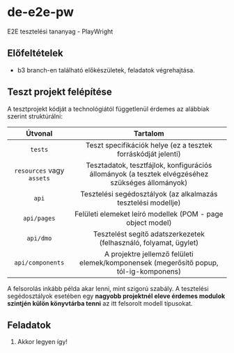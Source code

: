 # de-e2e-pw
E2E tesztelési tananyag - PlayWright 

## Előfeltételek
- b3 branch-en található előkészületek, feladatok végrehajtása.

## Teszt projekt felépítése

A tesztprojekt kódját a technológiától függetlenül érdemes az alábbiak szerint struktúrálni:

|          Útvonal          |                           Tartalom                           |
| :-----------------------: | :----------------------------------------------------------: |
|          `tests`          | Teszt specifikációk helye (ez a tesztek forráskódját jelenti) |
| `resources` vagy `assets` | Tesztadatok, tesztfájlok, konfigurációs állományok (a tesztek elvégzéséhez szükséges állományok) |
|           `api`           | Tesztelési segédosztályok (az alkalmazás tesztelési modellje) |
|        `api/pages`        |  Felületi elemeket leíró modellek (POM - page object model)  |
|         `api/dmo`         | Tesztelést segítő adatszerkezetek (felhasználó, folyamat, ügylet) |
|     `api/components`      | A projektre jellemző felületi elemek/komponensek (megerősítő popup, tól-ig-komponens) |

A felsorolás inkább példa akar lenni, mint szigorú szabály. A tesztelési segédosztályok esetében egy **nagyobb projektnél eleve érdemes modulok szintjén külön könyvtárba tenni** az itt felsorolt modell típusokat.

## Feladatok

1. Akkor legyen így!